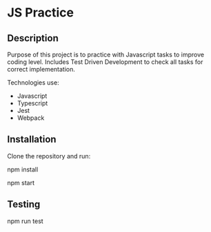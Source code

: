 # JS Practice

## Description

Purpose of this project is to practice with Javascript tasks to improve coding level. Includes Test Driven Development to check all tasks for correct implementation.

Technologies use:

- Javascript
- Typescript
- Jest
- Webpack

## Installation

Clone the repository and run:

npm install

npm start

## Testing

npm run test